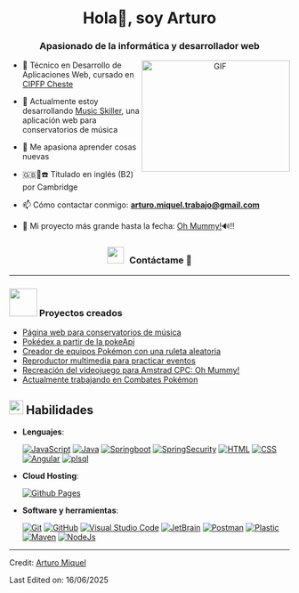 <h1 align="center">Hola👋, soy Arturo</h1>
<h3 align="center">Apasionado de la informática y desarrollador web</h3>

<a target="_blank" align="center">
  <img align="right" top="500" height="200" width="266" alt="GIF" src="https://media.giphy.com/media/SWoSkN6DxTszqIKEqv/giphy.gif">
</a>

- 🔭 Técnico en Desarrollo de Aplicaciones Web, cursado en <a href="https://portal.edu.gva.es/fpcheste/" target="blank">CIPFP Cheste</a>

- 🌱 Actualmente estoy desarrollando <a href="http://www.music-skiller.com" target="blank">Music Skiller</a>, una aplicación web para conservatorios de música

- 📝 Me apasiona aprender cosas nuevas
  
- 🇬🇧🚌☎️ Titulado en inglés (B2) por Cambridge

- 📫 Cómo contactar conmigo: **arturo.miquel.trabajo@gmail.com**

- 📄 Mi proyecto más grande hasta la fecha: <a href="https://arturomiquel.github.io/Oh-Mummy/" target="blank">Oh Mummy!</a>🔊!!

<h3 align="center" > <img src="https://media.giphy.com/media/iY8CRBdQXODJSCERIr/giphy.gif" width="30" height="30" style="margin-right: 10px;">Contáctame 🤝 </h3>

---

### <img src = "https://github.com/7oSkaaa/7oSkaaa/blob/main/Images/about_me.gif?raw=true" width = 50px><b> Proyectos creados </b>

<!-- BLOG-POST-LIST:START -->
- [Página web para conservatorios de música](http://www.music-skiller.com)
- [Pokédex a partir de la pokeApi](https://arturomiquel.github.io/Pokedex-pokeApi/)
- [Creador de equipos Pokémon con una ruleta aleatoria](https://arturomiquel.github.io/Creador-de-equipos-Pokemon/)
- [Reproductor multimedia para practicar eventos](https://arturomiquel.github.io/Reproductor-Multimedia/)
- [Recreación del videojuego para Amstrad CPC: Oh Mummy!](https://arturomiquel.github.io/Oh-Mummy/)
- [Actualmente trabajando en Combates Pokémon](https://arturomiquel.github.io/Combates-Pokemon/)
<!-- BLOG-POST-LIST:END -->

## <img src="https://media2.giphy.com/media/QssGEmpkyEOhBCb7e1/giphy.gif?cid=ecf05e47a0n3gi1bfqntqmob8g9aid1oyj2wr3ds3mg700bl&rid=giphy.gif" width ="25"><b> Habilidades </b>

- **Lenguajes**:
       
    <a href="#"><img alt="JavaScript" src="https://img.shields.io/badge/Javascript-%23F7DF1E?style=flat&logo=javascript&logoColor=black&logoSize=auto"></a>
    <a href="#"><img alt="Java" src="https://img.shields.io/badge/Java-%23FF8000?style=flat&logoSize=auto"></a>
    <a href="#"><img alt="Springboot" src="https://img.shields.io/badge/Springboot-%236DB33F?style=flat&logo=springboot&logoColor=white&labelColor=%236DB33F"></a>
    <a href="#"><img alt="SpringSecurity" src="https://img.shields.io/badge/SpringSecurity-%236DB33F?style=flat&logo=springsecurity&logoColor=white&labelColor=%236DB33F"></a>
    <a href="#"><img alt="HTML" src="https://img.shields.io/badge/HTML5%20-%23E34F26.svg?style=flat&logo=html5&logoColor=white"></a>
    <a href="#"><img alt="CSS" src="https://img.shields.io/badge/CSS%20-%231572B6.svg?style=flat&logo=css3&logoColor=white"></a>
    <a href="#"><img alt="Angular" src="https://img.shields.io/badge/Angular-%233D293C?style=flat&logo=angular&logoColor=%23E600D6&logoSize=auto"></a>
    <a href="#"><img alt="plsql" src="https://img.shields.io/badge/PL%2FSQL-%23FF2826?style=flat&logoColor=%23FF4DA8&logoSize=auto"></a>

- **Cloud Hosting**:

  <a href="#"><img alt="Github Pages" src="https://img.shields.io/badge/-brightgreen?style=flat&logo=githubpages&logoColor=White&logoSize=auto&labelColor=black&color=black&cacheSeconds=3600"></a>
  
- **Software y herramientas**:

    <a href="#"><img alt="Git" src="https://img.shields.io/badge/Git%20-%23F05033.svg?style=flat&logo=git&logoColor=white"></a>
    <a href="#"><img alt="GitHub" src="https://img.shields.io/badge/github-%23181717.svg?style=flat&logo=github&logoColor=white"></a>
    <a href="#"><img alt="Visual Studio Code" src="https://img.shields.io/badge/Visual%20Studio%20Code-0078d7.svg?style=flat&logo=visual-studio-code&logoColor=white"></a>
    <a href="#"><img alt="JetBrain" src="https://img.shields.io/badge/jetbrains-%23000000.svg?style=flat&logo=jetbrains&logoColor=white" /></a>
    <a href="#"><img alt="Postman" src="https://img.shields.io/badge/Postman-%23FF6C37?style=flat&logo=postman&logoColor=white&logoSize=auto" /></a>
    <a href="#"><img alt="Plastic" src="https://img.shields.io/badge/Plastic-%23FF7235?style=flat&logo=producthunt&logoColor=white&logoSize=auto" /></a>
    <a href="#"><img alt="Maven" src="https://img.shields.io/badge/Maven-%23C71A36?style=flat&logo=apachemaven&logoColor=white&logoSize=auto" /></a>
    <a href="#"><img alt="NodeJs" src="https://img.shields.io/badge/Node.Js-%235FA04E?style=flat&logo=nodedotjs&logoColor=white&logoSize=auto" /></a>
---

Credit: [Arturo Miquel](https://github.com/Arturmick)

Last Edited on: 16/06/2025
